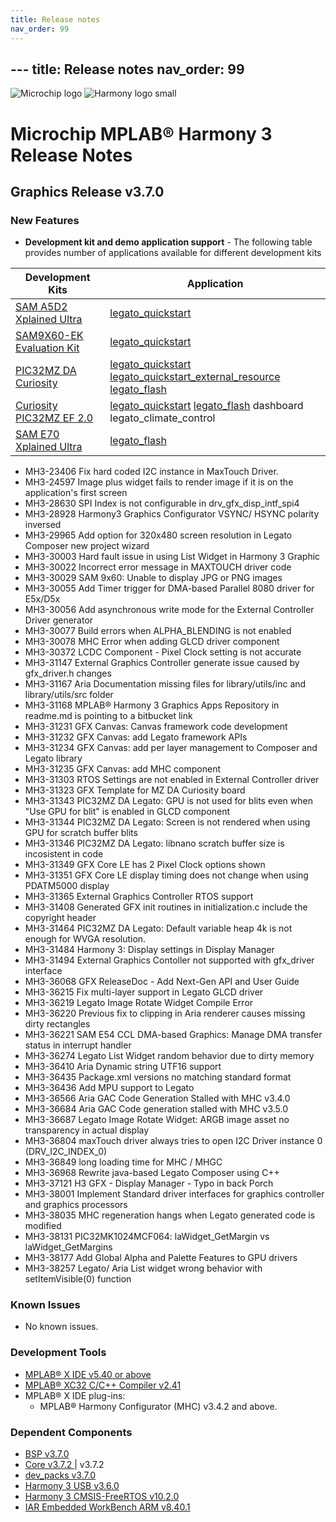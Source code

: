 ```yaml
---
title: Release notes
nav_order: 99
---
```


﻿---
title: Release notes
nav_order: 99
---

![Microchip logo](https://raw.githubusercontent.com/wiki/Microchip-MPLAB-Harmony/Microchip-MPLAB-Harmony.github.io/images/microchip_logo.png)
![Harmony logo small](https://raw.githubusercontent.com/wiki/Microchip-MPLAB-Harmony/Microchip-MPLAB-Harmony.github.io/images/microchip_mplab_harmony_logo_small.png)

# Microchip MPLAB® Harmony 3 Release Notes

## Graphics Release v3.7.0
### New Features

* **Development kit and demo application support** - The following table provides number of applications available for different development kits

| Development Kits     | Application|
| ---  | --- |
| [SAM A5D2 Xplained Ultra](https://www.microchip.com/developmenttools/ProductDetails/atsama5d2c-xult)      | [legato_quickstart](https://automaate.github.io/gen2_wiki_sandbox/docs/html/LegatoQuickstart.html)  |
| [SAM9X60-EK Evaluation Kit](https://www.microchip.com/developmenttools/ProductDetails/DT100126)           | [legato_quickstart](https://automaate.github.io/gen2_wiki_sandbox/docs/html/LegatoQuickstart.html)  |
| [PIC32MZ DA Curiosity](https://www.microchip.com/developmenttools/ProductDetails/PartNO/ATSAME70-XPLD)    | [legato_quickstart](https://automaate.github.io/gen2_wiki_sandbox/docs/html/LegatoQuickstart.html) [legato_quickstart_external_resource](https://automaate.github.io/gen2_wiki_sandbox/docs/html/LegatoQuickstartExtRes.html) [legato_flash](https://automaate.github.io/gen2_wiki_sandbox/docs/html/LegatoFlash.html) |
| [Curiosity PIC32MZ EF 2.0](https://www.microchip.com/Developmenttools/ProductDetails/DM320209)            | [legato_quickstart](https://automaate.github.io/gen2_wiki_sandbox/docs/html/LegatoQuickstart.html) [legato_flash](https://automaate.github.io/gen2_wiki_sandbox/docs/html/LegatoFlash.html) dashboard legato_climate_control|
| [SAM E70 Xplained Ultra](https://www.microchip.com/developmenttools/ProductDetails/PartNO/ATSAME70-XPLD)  | [legato_flash](https://automaate.github.io/gen2_wiki_sandbox/docs/html/LegatoFlash.html) |


* MH3-23406    Fix hard coded I2C instance in MaxTouch Driver.
* MH3-24597    Image plus widget fails to render image if it is on the application's first screen 
* MH3-28630    SPI Index is not configurable in drv_gfx_disp_intf_spi4 
* MH3-28928 	Harmony3 Graphics Configurator VSYNC/ HSYNC polarity inversed 
* MH3-29965 	Add option for 320x480 screen resolution in Legato Composer new project wizard 
* MH3-30003 	Hard fault issue in using List Widget in Harmony 3 Graphic 
* MH3-30022 	Incorrect error message in MAXTOUCH driver code 
* MH3-30029 	SAM 9x60: Unable to display JPG or PNG images 
* MH3-30055 	Add Timer trigger for DMA-based Parallel 8080 driver for E5x/D5x 
* MH3-30056 	Add asynchronous write mode for the External Controller Driver generator 
* MH3-30077 	Build errors when ALPHA_BLENDING is not enabled 
* MH3-30078 	MHC Error when adding GLCD driver component 
* MH3-30372 	LCDC Component - Pixel Clock setting is not accurate 
* MH3-31147 	External Graphics Controller generate issue caused by gfx_driver.h changes 
* MH3-31167 	Aria Documentation missing files for library/utils/inc and library/utils/src folder 
* MH3-31168 	MPLAB® Harmony 3 Graphics Apps Repository in readme.md is pointing to a bitbucket link 
* MH3-31231 	GFX Canvas: Canvas framework code development 
* MH3-31232 	GFX Canvas: add Legato framework APIs 
* MH3-31234 	GFX Canvas: add per layer management to Composer and Legato library 
* MH3-31235 	GFX Canvas: add MHC component 
* MH3-31303 	RTOS Settings are not enabled in External Controller driver 
* MH3-31323 	GFX Template for MZ DA Curiosity board 
* MH3-31343 	PIC32MZ DA Legato: GPU is not used for blits even when "Use GPU for blit" is enabled in GLCD component 
* MH3-31344 	PIC32MZ DA Legato: Screen is not rendered when using GPU for scratch buffer blits 
* MH3-31346 	PIC32MZ DA Legato: libnano scratch buffer size is incosistent in code 
* MH3-31349 	GFX Core LE has 2 Pixel Clock options shown 
* MH3-31351 	GFX Core LE display timing does not change when using PDATM5000 display 
* MH3-31365 	External Graphics Controller RTOS support 
* MH3-31408 	Generated GFX init routines in initialization.c include the copyright header 
* MH3-31464 	PIC32MZ DA Legato: Default variable heap 4k is not enough for WVGA resolution. 
* MH3-31484 	Harmony 3: Display settings in Display Manager 
* MH3-31494 	External Graphics Contoller not supported with gfx_driver interface 
* MH3-36068 	GFX ReleaseDoc - Add Next-Gen API and User Guide 
* MH3-36215 	Fix multi-layer support in Legato GLCD driver 
* MH3-36219 	Legato Image Rotate Widget Compile Error 
* MH3-36220 	Previous fix to clipping in Aria renderer causes missing dirty rectangles 
* MH3-36221 	SAM E54 CCL DMA-based Graphics: Manage DMA transfer status in interrupt handler 
* MH3-36274 	Legato List Widget random behavior due to dirty memory 
* MH3-36410 	Aria Dynamic string UTF16 support 
* MH3-36435 	Package.xml versions no matching standard format 
* MH3-36436 	Add MPU support to Legato 
* MH3-36566 	Aria GAC Code Generation Stalled with MHC v3.4.0 
* MH3-36684 	Aria GAC Code generation stalled with MHC v3.5.0 
* MH3-36687 	Legato Image Rotate Widget: ARGB image asset no transparency in actual display 
* MH3-36804 	maxTouch driver always tries to open I2C Driver instance 0 (DRV_I2C_INDEX_0) 
* MH3-36849 	long loading time for MHC / MHGC 
* MH3-36968 	Rewrite java-based Legato Composer using C++ 
* MH3-37121 	H3 GFX - Display Manager - Typo in back Porch 
* MH3-38001 	Implement Standard driver interfaces for graphics controller and graphics processors 
* MH3-38035 	MHC regeneration hangs when Legato generated code is modified 
* MH3-38131 	PIC32MK1024MCF064: laWidget_GetMargin vs laWidget_GetMargins 
* MH3-38177 	Add Global Alpha and Palette Features to GPU drivers 
* MH3-38257 	Legato/ Aria List widget wrong behavior with setItemVisible(0) function 

### Known Issues

* No known issues.

### Development Tools

* [MPLAB® X IDE v5.40 or above](https://www.microchip.com/mplab/mplab-x-ide)
* [MPLAB® XC32 C/C++ Compiler v2.41](https://www.microchip.com/mplab/compilers)
* MPLAB® X IDE plug-ins:
    * MPLAB® Harmony Configurator (MHC) v3.4.2 and above.

### Dependent Components

* [BSP v3.7.0](https://github.com/Microchip-MPLAB-Harmony/bsp/releases/tag/v3.7.0)
* [Core v3.7.2 ](https://github.com/Microchip-MPLAB-Harmony/core)  | v3.7.2
* [dev_packs v3.7.0 ](https://github.com/Microchip-MPLAB-Harmony/dev_packs/releases/tag/v3.7.0)
* [Harmony 3 USB v3.6.0](https://github.com/Microchip-MPLAB-Harmony/usb)
* [Harmony 3 CMSIS-FreeRTOS v10.2.0](https://github.com/ARM-software/CMSIS-FreeRTOS)
* [IAR Embedded WorkBench ARM v8.40.1](https://www.iar.com/iar-embedded-workbench/#!?architecture=Arm)

